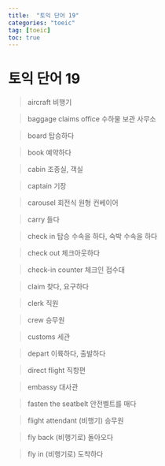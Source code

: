 ```yaml
---
title:  "토익 단어 19"
categories: "toeic"
tag: [toeic]
toc: true
---
```


# 토익 단어 19

> aircraft
> 비행기

> baggage claims office
> 수하물 보관 사무소

> board
> 탑승하다

> book
> 예약하다

> cabin
> 조종실, 객실

> captain
> 기장

> carousel
> 회전식 원형 컨베이어

> carry
> 들다

> check in
> 탑승 수속을 하다, 숙박 수속을 하다

> check out
> 체크아웃하다

> check-in counter
> 체크인 접수대

> claim
> 찾다, 요구하다

> clerk
> 직원

> crew
> 승무원

> customs
> 세관

> depart
> 이륙하다, 출발하다

> direct flight
> 직항편

> embassy
> 대사관

> fasten the seatbelt
> 안전벨트를 매다

> flight attendant
> (비행기) 승무원

> fly back
> (비행기로) 돌아오다

> fly in
> (비행기로) 도착하다